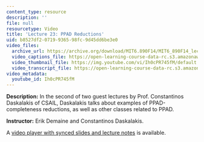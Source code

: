 ```yaml
---
content_type: resource
description: ''
file: null
resourcetype: Video
title: 'Lecture 23: PPAD Reductions'
uid: b8527df2-0719-9365-98fc-9d45dd6be3e0
video_files:
  archive_url: https://archive.org/download/MIT6.890F14/MIT6_890F14_lec23_300k.mp4
  video_captions_file: https://open-learning-course-data-rc.s3.amazonaws.com/6-890-algorithmic-lower-bounds-fun-with-hardness-proofs-fall-2014/5b86b7a337805a309847021b3f79e082_Ih0cPR745fM.vtt
  video_thumbnail_file: https://img.youtube.com/vi/Ih0cPR745fM/default.jpg
  video_transcript_file: https://open-learning-course-data-rc.s3.amazonaws.com/6-890-algorithmic-lower-bounds-fun-with-hardness-proofs-fall-2014/2f49f5d3649a5788fed9df55548169a9_Ih0cPR745fM.pdf
video_metadata:
  youtube_id: Ih0cPR745fM
---
```


**Description:** In the second of two guest lectures by Prof. Constantinos Daskalakis of CSAIL, Daskalakis talks about examples of PPAD-completeness reductions, as well as other classes related to PPAD.

**Instructor:** Erik Demaine and Constantinos Daskalakis.

A [video player with synced slides and lecture notes](http://courses.csail.mit.edu/6.890/fall14/lectures/L23.html) is available.